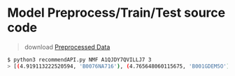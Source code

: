 # Model Preprocess/Train/Test source code

> download [Preprocessed Data]("http://webdev.cse.msu.edu/~jiangw14/cse482-AERS/BigDataAnalysis/")

```bash
$ python3 recommendAPI.py NMF A1QJDY7QVILLJ7 3
> [(4.919113222520594, 'B0076NA716'), (4.765648060115675, 'B001GDEM5O'), (4.683369893962228, 'B00003CWG2')]
```
